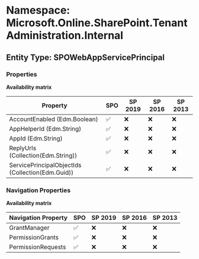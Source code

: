 # Namespace: Microsoft.Online.SharePoint.TenantAdministration.Internal

## Entity Type: SPOWebAppServicePrincipal

### Properties

**Availability matrix**

Property | SPO | SP 2019 | SP 2016 | SP 2013
----------|-----|---------|---------|--------
AccountEnabled (Edm.Boolean) | ✅ | ❌ | ❌ | ❌
AppHelperId (Edm.String) | ✅ | ❌ | ❌ | ❌
AppId (Edm.String) | ✅ | ❌ | ❌ | ❌
ReplyUrls (Collection(Edm.String)) | ✅ | ❌ | ❌ | ❌
ServicePrincipalObjectIds (Collection(Edm.Guid)) | ✅ | ❌ | ❌ | ❌

### Navigation Properties

**Availability matrix**

Navigation Property | SPO | SP 2019 | SP 2016 | SP 2013
----------|-----|---------|---------|--------
GrantManager | ✅ | ❌ | ❌ | ❌
PermissionGrants | ✅ | ❌ | ❌ | ❌
PermissionRequests | ✅ | ❌ | ❌ | ❌
